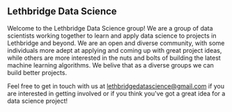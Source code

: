 ## Lethbridge Data Science

Welcome to the Lethbridge Data Science group! We are a group of data scientists working together to learn and apply data science to projects in Lethbridge and beyond. We are an open and diverse community, with some individuals more adept at applying and coming up with great project ideas, while others are more interested in the nuts and bolts of building the latest machine learning algorithms. We belive that as a diverse groups we can build better projects. 

Feel free to get in touch with us at lethbridgedatascience@gmail.com if you are interested in getting involved or if you think you've got a great idea for a data science project!


